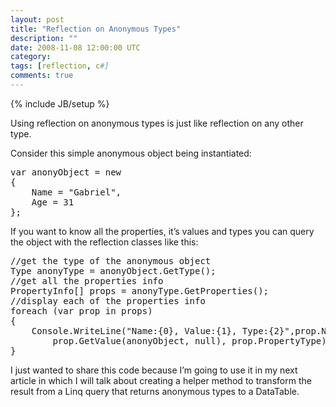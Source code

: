 ```yaml
---
layout: post
title: "Reflection on Anonymous Types"
description: ""
date: 2008-11-08 12:00:00 UTC
category: 
tags: [reflection, c#]
comments: true
---
```

{% include JB/setup %}

<div id="post">
<p>Using reflection on anonymous types is just like reflection on any other  type.</p>
<p>Consider this simple anonymous object being instantiated:</p>
<pre title="code" class="brush: csharp">
var anonyObject = new
{
    Name = &quot;Gabriel&quot;,
    Age = 31
};
</pre>
<p>If you want to know all the properties, it&rsquo;s values and types you can query the  object with the reflection classes like this:</p>
<pre title="code" class="brush: csharp">
//get the type of the anonymous object
Type anonyType = anonyObject.GetType();
//get all the properties info
PropertyInfo[] props = anonyType.GetProperties();
//display each of the properties info
foreach (var prop in props)
{
    Console.WriteLine(&quot;Name:{0}, Value:{1}, Type:{2}&quot;,prop.Name, 
        prop.GetValue(anonyObject, null), prop.PropertyType);
}
</pre>
<p>I just wanted to share this code because I&rsquo;m going to use it in my next article  in which I will talk about creating a helper method to transform the result from  a Linq query that returns anonymous types to a DataTable.</p>
</div>